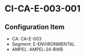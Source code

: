 # CI-CA-E-003-001

## Configuration Item
- CA: CA-E-003
- Segment: E-ENVIRONMENTAL
- AMPEL: AMPEL-24-BWB
